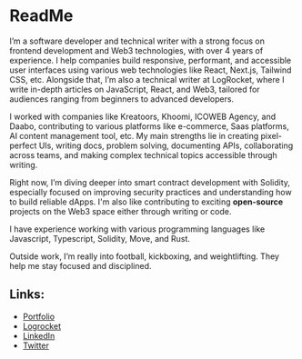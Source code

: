 # ReadMe

I’m a software developer and technical writer with a strong focus on frontend development and Web3 technologies, with over 4 years of experience. I help companies build responsive, performant, and accessible user interfaces using various web technologies like React, Next.js, Tailwind CSS, etc. Alongside that, I’m also a technical writer at LogRocket, where I write in-depth articles on JavaScript, React, and Web3, tailored for audiences ranging from beginners to advanced developers.

I worked with companies like Kreatoors, Khoomi, ICOWEB Agency, and Daabo, contributing to various platforms like e-commerce, Saas platforms, AI content management tool, etc. My main strengths lie in creating pixel-perfect UIs, writing docs, problem solving, documenting APIs, collaborating across teams, and making complex technical topics accessible through writing.

Right now, I’m diving deeper into smart contract development with Solidity, especially focused on improving security practices and understanding how to build reliable dApps. I'm also like contributing to exciting **open-source** projects on the Web3 space either through writing or code. 

I have experience working with various programming languages like Javascript, Typescript, Solidity, Move, and Rust.

Outside work, I’m really into football, kickboxing, and weightlifting. They help me stay focused and disciplined.

## Links:
- [Portfolio](https://judemiracle.netlify.app/)
- [Logrocket](https://blog.logrocket.com/author/judemiracle/)
- [LinkedIn](https://www.linkedin.com/in/miracle-jude-4b7a4b179)
- [Twitter](https://www.twitter.com/miraclejudeiv)
